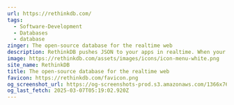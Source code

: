 ```yaml
---
url: https://rethinkdb.com/
tags:
  - Software-Development
  - Databases
  - database
zinger: The open-source database for the realtime web
description: RethinkDB pushes JSON to your apps in realtime. When your app polls for data, it becomes slow, unscalable, and cumbersome to maintain. RethinkDB is the open-source, scalable database that makes building realtime apps dramatically easier.
image: https://rethinkdb.com/assets/images/icons/icon-menu-white.png
site_name: RethinkDB
title: The open-source database for the realtime web
favicon: https://rethinkdb.com/favicon.png
og_screenshot_url: https://og-screenshots-prod.s3.amazonaws.com/1366x768/80/false/b72c7024dc043ca77c44e242b4361c4ef08510faa5ee5882bad3b845cb00d77c.jpeg
og_last_fetch: 2025-03-07T05:19:02.920Z
---
```


